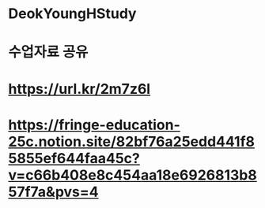 # DeokYoungHStudy
# 수업자료 공유
# https://url.kr/2m7z6l
# https://fringe-education-25c.notion.site/82bf76a25edd441f85855ef644faa45c?v=c66b408e8c454aa18e6926813b857f7a&pvs=4


